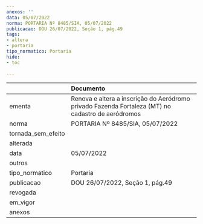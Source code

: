 ```yaml
---
anexos: ''
data: 05/07/2022
norma: PORTARIA Nº 8485/SIA, 05/07/2022
publicacao: DOU 26/07/2022, Seção 1, pág.49
tags:
- altera
- portaria
tipo_normatico: Portaria
hide: 
- toc 
 
---
```


|                    | Documento                                                                                         |
|:-------------------|:--------------------------------------------------------------------------------------------------|
| ementa             | Renova e altera a inscrição do Aeródromo privado Fazenda Fortaleza (MT) no cadastro de aeródromos |
| norma              | PORTARIA Nº 8485/SIA, 05/07/2022                                                                  |
| tornada_sem_efeito |                                                                                                   |
| alterada           |                                                                                                   |
| data               | 05/07/2022                                                                                        |
| outros             |                                                                                                   |
| tipo_normatico     | Portaria                                                                                          |
| publicacao         | DOU 26/07/2022, Seção 1, pág.49                                                                   |
| revogada           |                                                                                                   |
| em_vigor           |                                                                                                   |
| anexos             |                                                                                                   |